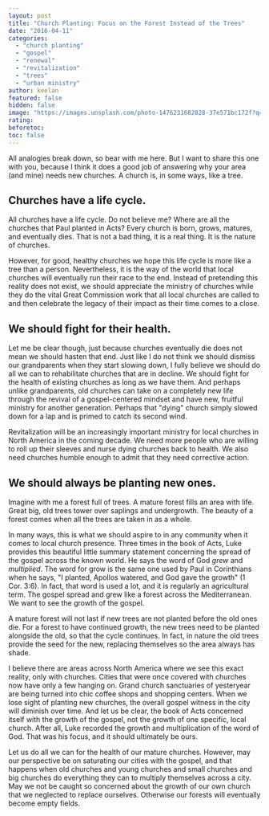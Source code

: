 ```yaml
---
layout: post
title: "Church Planting: Focus on the Forest Instead of the Trees"
date: "2016-04-11"
categories: 
  - "church planting"
  - "gospel"
  - "renewal"
  - "revitalization"
  - "trees"
  - "urban ministry"
author: keelan
featured: false
hidden: false
image: "https://images.unsplash.com/photo-1476231682828-37e571bc172f?q=80&w=1974&auto=format&fit=crop&ixlib=rb-4.0.3&ixid=M3wxMjA3fDB8MHxwaG90by1wYWdlfHx8fGVufDB8fHx8fA%3D%3D"
rating:
beforetoc:
toc: false
---
```


All analogies break down, so bear with me here. But I want to share this one with you, because I think it does a good job of answering why your area (and mine) needs new churches. A church is, in some ways, like a tree.

## **Churches have a life cycle.**

All churches have a life cycle. Do not believe me? Where are all the churches that Paul planted in Acts? Every church is born, grows, matures, and eventually dies. That is not a bad thing, it is a real thing. It is the nature of churches.

However, for good, healthy churches we hope this life cycle is more like a tree than a person. Nevertheless, it is the way of the world that local churches will eventually run their race to the end. Instead of pretending this reality does not exist, we should appreciate the ministry of churches while they do the vital Great Commission work that all local churches are called to and then celebrate the legacy of their impact as their time comes to a close.

## **We should fight for their health.**

Let me be clear though, just because churches eventually die does not mean we should hasten that end. Just like I do not think we should dismiss our grandparents when they start slowing down, I fully believe we should do all we can to rehabilitate churches that are in decline. We should fight for the health of existing churches as long as we have them. And perhaps unlike grandparents, old churches can take on a completely new life through the revival of a gospel-centered mindset and have new, fruitful ministry for another generation. Perhaps that "dying" church simply slowed down for a lap and is primed to catch its second wind.

Revitalization will be an increasingly important ministry for local churches in North America in the coming decade. We need more people who are willing to roll up their sleeves and nurse dying churches back to health. We also need churches humble enough to admit that they need corrective action.

## **We should always be planting new ones.**

Imagine with me a forest full of trees. A mature forest fills an area with life. Great big, old trees tower over saplings and undergrowth. The beauty of a forest comes when all the trees are taken in as a whole.

In many ways, this is what we should aspire to in any community when it comes to local church presence. Three times in the book of Acts, Luke provides this beautiful little summary statement concerning the spread of the gospel across the known world. He says the word of God _grew_ and _multiplied_. The word for grow is the same one used by Paul in Corinthians when he says, "I planted, Apollos watered, and God gave the growth" (1 Cor. 3:6). In fact, that word is used a lot, and it is regularly an agricultural term. The gospel spread and grew like a forest across the Mediterranean. We want to see the growth of the gospel.

A mature forest will not last if new trees are not planted before the old ones die. For a forest to have continued growth, the new trees need to be planted alongside the old, so that the cycle continues. In fact, in nature the old trees provide the seed for the new, replacing themselves so the area always has shade.

I believe there are areas across North America where we see this exact reality, only with churches. Cities that were once covered with churches now have only a few hanging on. Grand church sanctuaries of yesteryear are being turned into chic coffee shops and shopping centers. When we lose sight of planting new churches, the overall gospel witness in the city will diminish over time. And let us be clear, the book of Acts concerned itself with the growth of the gospel, not the growth of one specific, local church. After all, Luke recorded the growth and multiplication of the word of God. That was his focus, and it should ultimately be ours.

Let us do all we can for the health of our mature churches. However, may our perspective be on saturating our cities with the gospel, and that happens when old churches and young churches and small churches and big churches do everything they can to multiply themselves across a city. May we not be caught so concerned about the growth of our own church that we neglected to replace ourselves. Otherwise our forests will eventually become empty fields.
